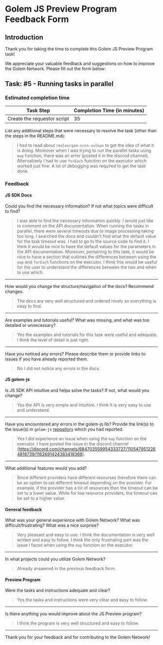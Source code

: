 # Golem JS Preview Program Feedback Form

## Introduction

Thank you for taking the time to complete this Golem JS Preview Program task!

We appreciate your valuable feedback and suggestions on how to improve the Golem Network.
Please fill out the form below:

## Task: #5 - Running tasks in parallel

### Estimated completion time

| Task Step                   | Completion Time (in minutes) |
| --------------------------- | ---------------------------- |
| Create the requestor script | 35                           |

List any additional steps that were necessary to resolve the task (other than the steps in the README.md):

> I had to read about `realesrgan-ncnn-vulkan` to get the idea of what it is doing. Moreover when I was trying to run the parallel tasks using `map` function, there was an error (posted it in the discrod channel). Alternatively I had to use `forEach` function on the executor which worked just fine. A lot of debugging was required to get the task done.

### Feedback

#### JS SDK Docs

Could you find the necessary information? If not what topics were difficult to find?

> I was able to find the necessary information quickly. I would just like to comment on the API documentation. When running the tasks in parallel, there were several timeouts due to image processing taking too long. I searched the docs and couldn't find what the default value for the task timeout was. I had to go to the source code to find it. I think it would be nice to have the default values for the parameters in the API documentation. Moreover, pertaining to this task, it would be nice to have a section that outlines the differences between using the `map` and `forEach` functions on the executor. I think this would be useful for the user to understand the differences between the two and when to use which.

---

How would you change the structure/navigation of the docs? Recommend changes.

> The docs are very well structured and ordered nicely so everything is easy to find.

---

Are examples and tutorials useful? What was missing, and what was too detailed or unnecessary?

> Yes the examples and tutorials for this task were useful and adequate. I think the level of detail is just right.

---

Have you noticed any errors? Please describe them or provide links to issues if you have already reported them.

> No I did not notice any errors in the docs.

#### JS golem-js

Is JS SDK API intuitive and helps solve the tasks? If not, what would you change?

> Yes the API is very simple and intuitive. I think it is very easy to use and understand.

---

Have you encountered any errors in the golem-js lib? Provide the link(s) to the issue(s) in `golem-js` [repository](https://github.com/golemfactory/golem-js/issues) which you had reported.

> Yes I did experience an issue when using the `map` function on the executor. I have posted the issue in the discord channel (<https://discord.com/channels/684703559954333727/1105479512264818739/1162691424383418368>).

---

What additional features would you add?

> Since different providers have different resourses therefore there can be an option to set different timeout depending on the provider. For example, if the provider has a lot of resources then the timeout can be set to a lower value. While for low resource providers, the timeout can be set to a higher value.

#### General feedback

What was your general experience with Golem Network? What was difficult/frustrating?
What was a nice surprise?

> Very pleasant and easy to use. I think the documentation is very well written and easy to follow. I think the only frustrating part was the issue I faced when using the `map` function on the executor.

---

In what projects could you utilize Golem Network?

> Already answered in the previous feedback form.

#### Preview Program

Were the tasks and instructions adequate and clear?

> Yes the tasks and instructions were very clear and easy to follow.

---

Is there anything you would improve about the JS Preview program?

> I think the program is very well structured and easy to follow.

---

Thank you for your feedback and for contributing to the Golem Network!

